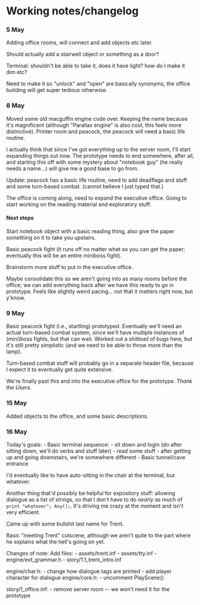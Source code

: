 # Working notes/changelog
### 5 May
Adding office rooms, will connect and add objects etc later.

Should actually add a stairwell object or something as a door?

Terminal: shouldn't be able to take it, does it have light? how do I make it dim etc?

Need to make it so "unlock" and "open" are basically synonyms, the office building will get super tedious otherwise.


### 8 May
Moved some old macguffin engine code over. Keeping the name because it's magnificent (although "Parallax engine" is also cool, this feels more distinctive). Printer room and peacock, the peacock will need a basic life routine.

I actually think that since I've got everything up to the server room, I'll start expanding things out now. The prototype needs to end somewhere, after all, and starting this off with some mystery about "notebook guy" (he really needs a name...) will give me a good base to go from.

Update: peacock has a basic life routine, need to add deadflags and stuff and some turn-based combat. (cannot believe I just typed that.)

The office is coming along, need to expand the executive office. Going to start working on the reading material and exploratory stuff.

#### Next steps
Start notebook object with a basic reading thing, also give the paper something on it to take you upstairs.

Basic peacock fight (it runs off no matter what so you can get the paper; eventually this will be an entire miniboss fight).

Brainstorm more stuff to put in the executive office.

Maybe consolidate this so we aren't going into as many rooms before the office; we can add everything back after we have this ready to go in prototype. Feels like slightly weird pacing... not that it matters right now, but y'know.


### 9 May
Basic peacock fight (i.e., startling) prototyped. Eventually we'll need an actual turn-based combat system, since we'll have multiple instances of (mini)boss fights, but that can wait. Worked out a _shitload_ of bugs here, but it's still pretty simplistic (and we need to be able to throw more than the lamp).

Turn-based combat stuff will probably go in a separate header file, because I expect it to eventually get quite extensive.

We're finally past this and into the executive office for the prototype. _Thank the Users._



### 15 May
Added objects to the office, and some basic descriptions.


### 16 May
Today's goals:
	- Basic terminal sequence:
		- sit down and login (do after sitting down, we'll do verbs and stuff later)
		- read some stuff
		- after getting up and going downstairs, we're somewhere different
	- Basic tunnel/cave entrance

I'd eventually like to have auto-sitting in the chair at the terminal, but whatever.

Another thing that'd possibly be helpful for expository stuff: allowing dialogue as a list of strings, so that I don't have to do _nearly_ as much of `print "whatever"; Any();`. It's driving me crazy at the moment and isn't very efficient.

Came up with some bullshit last name for Trent.

Basic "meeting Trent" cutscene, although we aren't quite to the part where he explains what the hell's going on yet.



Changes of note:
Add files:
	- assets/trent.inf
	- assets/tty.inf
	- engine/ext_grammar.h
	- story/1.1_trent_intro.inf


engine/char.h:
	- change how dialogue tags are printed
	- add player character for dialogue
engine/core.h:
	- uncomment PlayScene()

story/1_office.inf:
	- remove server room -- we won't need it for the prototype


